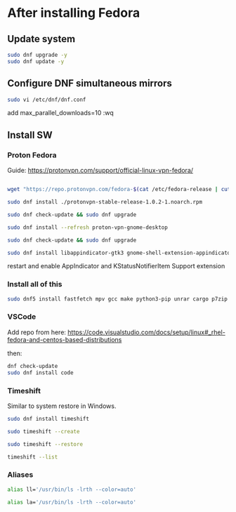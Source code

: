 # After installing Fedora

## Update system

```bash
sudo dnf upgrade -y
sudo dnf update -y
```

## Configure DNF simultaneous mirrors

```bash
sudo vi /etc/dnf/dnf.conf
```

add max_parallel_downloads=10
:wq

## Install SW 

### Proton Fedora

Guide: https://protonvpn.com/support/official-linux-vpn-fedora/

```bash

wget "https://repo.protonvpn.com/fedora-$(cat /etc/fedora-release | cut -d' ' -f 3)-stable/protonvpn-stable-release/protonvpn-stable-release-1.0.2-1.noarch.rpm"

sudo dnf install ./protonvpn-stable-release-1.0.2-1.noarch.rpm

sudo dnf check-update && sudo dnf upgrade

sudo dnf install --refresh proton-vpn-gnome-desktop 

sudo dnf check-update && sudo dnf upgrade

sudo dnf install libappindicator-gtk3 gnome-shell-extension-appindicator gnome-extensions-app
```

restart and enable AppIndicator and KStatusNotifierItem Support extension 


### Install all of this

```bash
sudo dnf5 install fastfetch mpv gcc make python3-pip unrar cargo p7zip p7zip-plugins htop java-17-openjdk android-tools vlc
```

### VSCode

Add repo from here: https://code.visualstudio.com/docs/setup/linux#_rhel-fedora-and-centos-based-distributions

then:
```bash
dnf check-update
sudo dnf install code
```

### Timeshift

Similar to system restore in Windows.


```bash
sudo dnf install timeshift

sudo timeshift --create

sudo timeshift --restore

timeshift --list
```

### Aliases

```bash
alias ll='/usr/bin/ls -lrth --color=auto'

alias la='/usr/bin/ls -lrth --color=auto'
```
